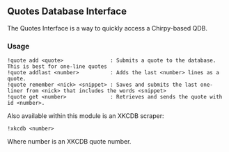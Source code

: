 ## Quotes Database Interface

The Quotes Interface is a way to quickly access a Chirpy-based QDB.

### Usage

    !quote add <quote>               : Submits a quote to the database.  This is best for one-line quotes
    !quote addlast <number>          : Adds the last <number> lines as a quote.
    !quote remember <nick> <snippet> : Saves and submits the last one-liner from <nick> that includes the words <snippet>
    !quote get <number>              : Retrieves and sends the quote with id <number>.

Also available within this module is an XKCDB scraper:

    !xkcdb <number>

Where number is an XKCDB quote number.
